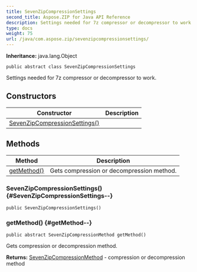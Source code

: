 ```yaml
---
title: SevenZipCompressionSettings
second_title: Aspose.ZIP for Java API Reference
description: Settings needed for 7z compressor or decompressor to work.
type: docs
weight: 75
url: /java/com.aspose.zip/sevenzipcompressionsettings/
---
```


**Inheritance:**
java.lang.Object
```
public abstract class SevenZipCompressionSettings
```

Settings needed for 7z compressor or decompressor to work.
## Constructors

| Constructor | Description |
| --- | --- |
| [SevenZipCompressionSettings()](#SevenZipCompressionSettings--) |  |
## Methods

| Method | Description |
| --- | --- |
| [getMethod()](#getMethod--) | Gets compression or decompression method. |
### SevenZipCompressionSettings() {#SevenZipCompressionSettings--}
```
public SevenZipCompressionSettings()
```


### getMethod() {#getMethod--}
```
public abstract SevenZipCompressionMethod getMethod()
```


Gets compression or decompression method.

**Returns:**
[SevenZipCompressionMethod](../../com.aspose.zip/sevenzipcompressionmethod) - compression or decompression method
